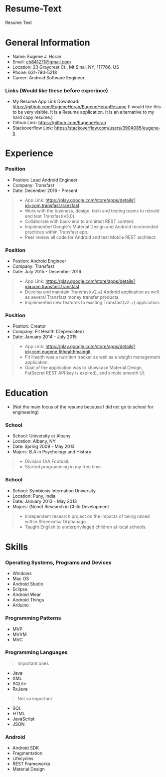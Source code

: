 # Resume-Text
Resume Text

# General Information
- Name: Eugene J. Horan
- Email: eh841271@gmail.com
- Location: 23 Graycrest Ct., Mt Sinai, NY, 117766, US
- Phone: 631-790-5218
- Career: Android Software Engineer. 
### Links (Would like these before experince) 
- My Resume App Link Download: https://github.com/EugeneHoran/EugeneHoranResume  (I would like this to be very visible. It is a Resume application. It is an alternative to my hard copy resume.)
- Github Link: https://github.com/EugeneHoran
- Stackoverflow Link: https://stackoverflow.com/users/3904085/eugene-h

# Experience

### Position
- Postion: Lead Android Engineer
- Company: Transfast
- Date: December 2016 - Present
> - App Link: https://play.google.com/store/apps/details?id=com.transfast.transfast
> - Work with the business, design, tech and testing teams to rebuild and test Transfast(v3.0).
> - Collaborate wtih back-end to architect REST content.
> - Implemented Google's Material Design and Android recomended practices within Transfast app.
> - Peer review all code for Android and test Mobile REST architect.


### Position
- Postion: Android Engineer
- Company: Transfast
- Date: July 2015 - December 2016
> - App Link: https://play.google.com/store/apps/details?id=com.transfast.transfast
> - Develop and maintain Transfast(v2.+) Android application as well as several Transfast money transfer products.
> - Implemented new features to existing Transfast(v2.+) application.


### Position
- Postion: Creator
- Company: Fit Health (Depreciated)
- Date: January 2014 - July 2015
> - App Link: https://play.google.com/store/apps/details?id=com.eugene.fithealthmaingit
> - Fit Health was a nutrition tracker as well as a weight management application.
> - Goal of the application was to showcase Material Design, FatSecret REST API(key is expired), and simple smooth UI.


# Education
- (Not the main focus of the resume because I did not go to school for engineering)

### School
- School: University at Albany
- Location: Albany, NY
- Date: Spring 2009 - May 2013
- Majors: B.A in Psychology and History
> - Division 1AA Football.
> - Started programming in my free time.

### School
- School: Symbiosis Internation University
- Location: Puny, India
- Date: January 2013 - May 2013
- Majors: (None) Research in Child Development
> - Independent research project on the impacts of being raised within Shreevatsa Orphanage.
> - Taught English to underprivileged children at local schools.

# Skills

### Operating Systems, Programs and Devices
- Windows
- Mac OS
- Android Studio
- Eclipse
- Android Wear
- Android Things
- Arduino
### Programming Patterns
- MVP
- MVVM
- MVC
### Programming Languages
> Important ones
- Java
- XML
- SQLite
- RxJava
> Not so important
- SQL
- HTML
- JavaScript
- JSON
### Android 
- Android SDK
- Fragmentation
- Lifecycles
- REST Frameworks
- Material Design
